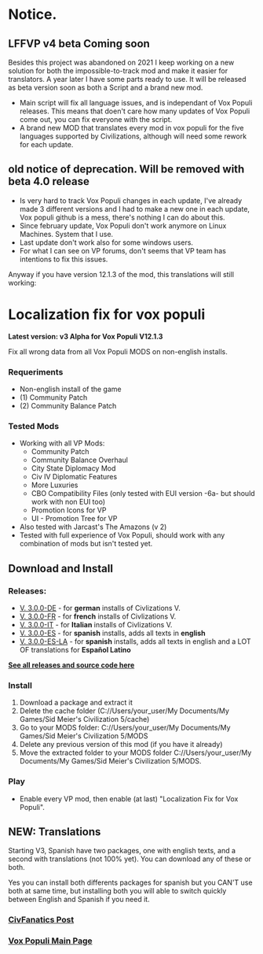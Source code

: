 # Notice.

## LFFVP v4 beta Coming soon

Besides this project was abandoned on 2021 I keep working on a new solution for both the impossible-to-track mod and make it easier for translators. A year later I have some parts ready to use. It will be released as beta version soon as both a Script and a brand new mod.

- Main script will fix all language issues, and is independant of Vox Populi releases. This means that doen't care how many updates of Vox Populi come out, you can fix everyone with the script.
- A brand new MOD that translates every mod in vox populi for the five languages supported by Civilizations, although will need some rework for each update.

## old notice of deprecation. Will be removed with beta 4.0 release

- Is very hard to track Vox Populi changes in each update, I've already made 3 different versions and I had to make a new one in each update, Vox populi github is a mess, there's nothing I can do about this.
- Since february update, Vox Populi don't work anymore on Linux Machines. System that I use.
- Last update don't work also for some windows users.
- For what I can see on VP forums, don't seems that VP team has intentions to fix this issues.

Anyway if you have version 12.1.3 of the mod, this translations will still working:




# Localization fix for vox populi
**Latest version: v3 Alpha for Vox Populi V12.1.3**

Fix all wrong data from all Vox Populi MODS on non-english installs.

### Requeriments

* Non-english install of the game
* (1) Community Patch
* (2) Community Balance Patch

### Tested Mods

* Working with all VP Mods:
  - Community Patch
  - Community Balance Overhaul
  - City State Diplomacy Mod
  - Civ IV Diplomatic Features
  - More Luxuries
  - CBO Compatibility Files (only tested with EUI version -6a- but should work with non EUI too)
  - Promotion Icons for VP
  - UI - Promotion Tree for VP
* Also tested with Jarcast's The Amazons (v 2)
* Tested with full experience of Vox Populi, should work with any combination of mods but isn't tested yet.

## Download and Install

### Releases:

* [V. 3.0.0-DE](https://github.com/PabloPenia/Localization-Fix-For-Vox-Populi/releases/download/V.3.0.0-DE/German.zip) - for **german** installs of Civlizations V.
* [V. 3.0.0-FR](https://github.com/PabloPenia/Localization-Fix-For-Vox-Populi/releases/download/V.3.0.0-FR/French.zip) - for **french** installs of Civlizations V.
* [V. 3.0.0-IT](https://github.com/PabloPenia/Localization-Fix-For-Vox-Populi/releases/download/V.3.0.0-IT/Italian.zip) - for **Italian** installs of Civlizations V.
* [V. 3.0.0-ES](https://github.com/PabloPenia/Localization-Fix-For-Vox-Populi/releases/download/V.3.0.0-ES/Spanish.english.texts.zip) - for **spanish** installs, adds all texts in **english**
* [V. 3.0.0-ES-LA](https://github.com/PabloPenia/Localization-Fix-For-Vox-Populi/releases/download/V.3.0.0-ES-LA/Spanish.Traduccion.zip) - for **spanish** installs, adds all texts in english and a LOT OF translations for **Español Latino**

[**See all releases and source code here**](https://github.com/PabloPenia/Localization-Fix-For-Vox-Populi/releases)

### Install

1. Download a package and extract it
2. Delete the cache folder (C://Users/your_user/My Documents/My Games/Sid Meier's Civilization 5/cache)
3. Go to your MODS folder: C://Users/your_user/My Documents/My Games/Sid Meier's Civilization 5/MODS
4. Delete any previous version of this mod (if you have it already)
5. Move the extracted folder to your MODS folder C://Users/your_user/My Documents/My Games/Sid Meier's Civilization 5/MODS.

### Play

* Enable every VP mod, then enable (at last) "Localization Fix for Vox Populi".

## NEW: Translations

Starting V3, Spanish have two packages, one with english texts, and a second with translations (not 100% yet). You can download any of these or both.

Yes you can install both differents packages for spanish but you CAN'T use both at same time, but installing both you will able to switch quickly between English and Spanish if you need it.

### [CivFanatics Post](https://forums.civfanatics.com/threads/lffvp-localization-fix-for-vox-populi.668926/)
### [Vox Populi Main Page](https://civ-5-cbp.fandom.com)

